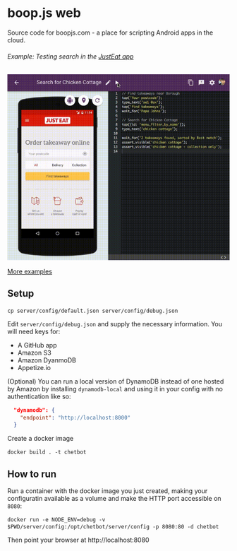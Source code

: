 # boop.js web

Source code for boopjs.com - a place for scripting Android apps in the cloud.

###### Example: Testing search in the [JustEat app](https://play.google.com/store/apps/details?id=com.justeat.app.uk)
<img src="examples/JustEat%20-%20Search.gif?raw=true"/>

[More examples](examples/)

## Setup

```shell
cp server/config/default.json server/config/debug.json
```

Edit `server/config/debug.json` and supply the necessary information. You will need keys for:
- A GitHub app
- Amazon S3
- Amazon DyanmoDB
- Appetize.io

(Optional) You can run a local version of DynamoDB instead of one hosted by Amazon by installing `dynamodb-local` and using it in your config with no authentication like so:

```json
  "dynamodb": {
    "endpoint": "http://localhost:8000"
  }
```

Create a docker image

```shell
docker build . -t chetbot
```

## How to run

Run a container with the docker image you just created, making your configuratin available as a volume and make the HTTP port accessible on `8080`:

```shell
docker run -e NODE_ENV=debug -v $PWD/server/config:/opt/chetbot/server/config -p 8080:80 -d chetbot
```

Then point your browser at http://localhost:8080

